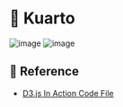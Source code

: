 # 🌊 Kuarto 

![image](https://github.com/user-attachments/assets/848fe847-b2c7-4bb5-b479-731e07300c06)
![image](https://github.com/user-attachments/assets/006f36d0-2d8b-47b5-a1ad-ddc48054e1e3)

## 🍥 Reference

- [D3.js In Action Code File](https://github.com/d3js-in-action-third-edition/code-files)
